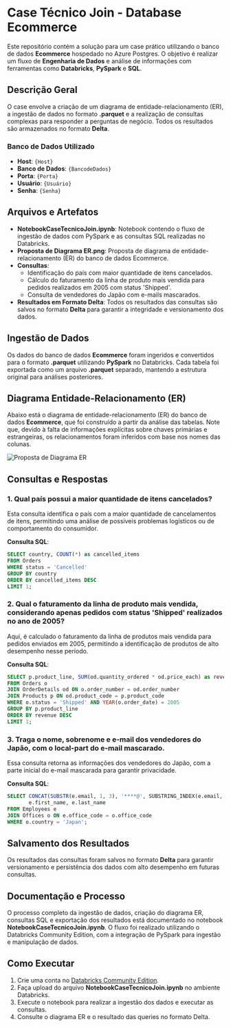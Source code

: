 
# Case Técnico Join - Database Ecommerce

Este repositório contém a solução para um case prático utilizando o banco de dados **Ecommerce** hospedado no Azure Postgres. O objetivo é realizar um fluxo de **Engenharia de Dados** e análise de informações com ferramentas como **Databricks**, **PySpark** e **SQL**.

## Descrição Geral

O case envolve a criação de um diagrama de entidade-relacionamento (ER), a ingestão de dados no formato **.parquet** e a realização de consultas complexas para responder a perguntas de negócio. Todos os resultados são armazenados no formato **Delta**.

### Banco de Dados Utilizado

- **Host**: `{Host}`
- **Banco de Dados**: `{BancodeDados}`
- **Porta**: `{Porta}`
- **Usuário**: `{Usuário}`
- **Senha**: `{Senha}`

## Arquivos e Artefatos

- **NotebookCaseTecnicoJoin.ipynb**: Notebook contendo o fluxo de ingestão de dados com PySpark e as consultas SQL realizadas no Databricks.
- **Proposta de Diagrama ER.png**: Proposta de diagrama de entidade-relacionamento (ER) do banco de dados Ecommerce.
- **Consultas**:
  - Identificação do país com maior quantidade de itens cancelados.
  - Cálculo do faturamento da linha de produto mais vendida para pedidos realizados em 2005 com status 'Shipped'.
  - Consulta de vendedores do Japão com e-mails mascarados.
- **Resultados em Formato Delta**: Todos os resultados das consultas são salvos no formato **Delta** para garantir a integridade e versionamento dos dados.

## Ingestão de Dados

Os dados do banco de dados **Ecommerce** foram ingeridos e convertidos para o formato **.parquet** utilizando **PySpark** no Databricks. Cada tabela foi exportada como um arquivo **.parquet** separado, mantendo a estrutura original para análises posteriores.

## Diagrama Entidade-Relacionamento (ER)

Abaixo está o diagrama de entidade-relacionamento (ER) do banco de dados **Ecommerce**, que foi construído a partir da análise das tabelas. Note que, devido à falta de informações explícitas sobre chaves primárias e estrangeiras, os relacionamentos foram inferidos com base nos nomes das colunas.

![Proposta de Diagrama ER](xxxx.png)

## Consultas e Respostas

### 1. Qual país possui a maior quantidade de itens cancelados?

Esta consulta identifica o país com a maior quantidade de cancelamentos de itens, permitindo uma análise de possíveis problemas logísticos ou de comportamento do consumidor.

**Consulta SQL**:
```sql
SELECT country, COUNT(*) as cancelled_items
FROM Orders
WHERE status = 'Cancelled'
GROUP BY country
ORDER BY cancelled_items DESC
LIMIT 1;
```

### 2. Qual o faturamento da linha de produto mais vendida, considerando apenas pedidos com status 'Shipped' realizados no ano de 2005?

Aqui, é calculado o faturamento da linha de produtos mais vendida para pedidos enviados em 2005, permitindo a identificação de produtos de alto desempenho nesse período.

**Consulta SQL**:
```sql
SELECT p.product_line, SUM(od.quantity_ordered * od.price_each) as revenue
FROM Orders o
JOIN OrderDetails od ON o.order_number = od.order_number
JOIN Products p ON od.product_code = p.product_code
WHERE o.status = 'Shipped' AND YEAR(o.order_date) = 2005
GROUP BY p.product_line
ORDER BY revenue DESC
LIMIT 1;
```

### 3. Traga o nome, sobrenome e e-mail dos vendedores do Japão, com o local-part do e-mail mascarado.

Essa consulta retorna as informações dos vendedores do Japão, com a parte inicial do e-mail mascarada para garantir privacidade.

**Consulta SQL**:
```sql
SELECT CONCAT(SUBSTR(e.email, 1, 3), '****@', SUBSTRING_INDEX(e.email, '@', -1)) as masked_email,
       e.first_name, e.last_name
FROM Employees e
JOIN Offices o ON e.office_code = o.office_code
WHERE o.country = 'Japan';
```

## Salvamento dos Resultados

Os resultados das consultas foram salvos no formato **Delta** para garantir versionamento e persistência dos dados com alto desempenho em futuras consultas.

## Documentação e Processo

O processo completo da ingestão de dados, criação do diagrama ER, consultas SQL e exportação dos resultados está documentado no notebook **NotebookCaseTecnicoJoin.ipynb**. O fluxo foi realizado utilizando o Databricks Community Edition, com a integração de PySpark para ingestão e manipulação de dados.

## Como Executar

1. Crie uma conta no [Databricks Community Edition](https://community.cloud.databricks.com).
2. Faça upload do arquivo **NotebookCaseTecnicoJoin.ipynb** no ambiente Databricks.
3. Execute o notebook para realizar a ingestão dos dados e executar as consultas.
4. Consulte o diagrama ER e o resultado das queries no formato Delta.
